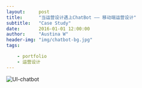 ```yaml
---
layout:     post
title:      "当运营设计遇上ChatBot —— 移动端运营设计"
subtitle:   "Case Study"
date:       2016-01-01 12:00:00
author:     "Austina W"
header-img: "img/chatbot-bg.jpg"
tags:

    - portfolio
    - 运营设计
---
```


![UI-chatbot](http://omqsjp4nk.bkt.clouddn.com/chatbot.png)
